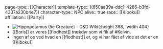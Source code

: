 page-type:: [[Character]]
template-type:: ((650aa39a-ddc1-4286-b3fd-4337a230b4e7))
character-type:: NPC
alive:: true
race:: [[Kiboku]] 
affiliation:: [[Party]]

- ![Hippopotamus (5e Creature) - D&D Wiki](https://upload.wikimedia.org/wikipedia/commons/thumb/9/98/Hippo_at_dawn.jpg/640px-Hippo_at_dawn.jpg){:height 368, :width 404}
- [[Boris]] er vores [[flodhest]] trækdyr som vi fik af #Kelvin.
- Ingen af os ved hvad en [[flodhest]] er, og vi har fået af vide at det er en [[Kiboku]]